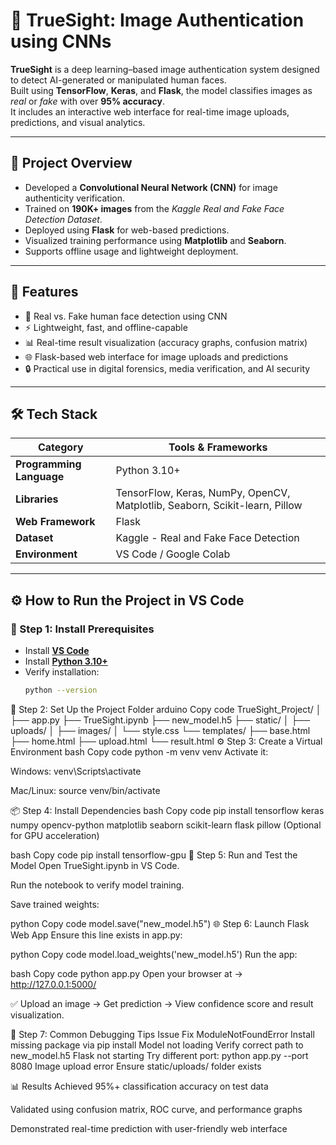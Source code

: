 # 🧠 TrueSight: Image Authentication using CNNs  

**TrueSight** is a deep learning–based image authentication system designed to detect AI-generated or manipulated human faces.  
Built using **TensorFlow**, **Keras**, and **Flask**, the model classifies images as *real* or *fake* with over **95% accuracy**.  
It includes an interactive web interface for real-time image uploads, predictions, and visual analytics.  

---

## 📸 Project Overview  

- Developed a **Convolutional Neural Network (CNN)** for image authenticity verification.  
- Trained on **190K+ images** from the *Kaggle Real and Fake Face Detection Dataset*.  
- Deployed using **Flask** for web-based predictions.  
- Visualized training performance using **Matplotlib** and **Seaborn**.  
- Supports offline usage and lightweight deployment.  

---

## 🚀 Features  

- 🧠 Real vs. Fake human face detection using CNN  
- ⚡ Lightweight, fast, and offline-capable  
- 📊 Real-time result visualization (accuracy graphs, confusion matrix)  
- 🌐 Flask-based web interface for image uploads and predictions  
- 🔒 Practical use in digital forensics, media verification, and AI security  

---

## 🛠️ Tech Stack  

| Category | Tools & Frameworks |
|-----------|-------------------|
| **Programming Language** | Python 3.10+ |
| **Libraries** | TensorFlow, Keras, NumPy, OpenCV, Matplotlib, Seaborn, Scikit-learn, Pillow |
| **Web Framework** | Flask |
| **Dataset** | Kaggle - Real and Fake Face Detection |
| **Environment** | VS Code / Google Colab |

---

## ⚙️ How to Run the Project in VS Code  

### 🧩 Step 1: Install Prerequisites  
- Install [**VS Code**](https://code.visualstudio.com/)  
- Install [**Python 3.10+**](https://www.python.org/downloads/)  
- Verify installation:  
  ```bash
  python --version
🧱 Step 2: Set Up the Project Folder
arduino
Copy code
TrueSight_Project/
│
├── app.py
├── TrueSight.ipynb
├── new_model.h5
├── static/
│   ├── uploads/
│   ├── images/
│   └── style.css
└── templates/
    ├── base.html
    ├── home.html
    ├── upload.html
    └── result.html
⚙️ Step 3: Create a Virtual Environment
bash
Copy code
python -m venv venv
Activate it:

Windows: venv\Scripts\activate

Mac/Linux: source venv/bin/activate

📦 Step 4: Install Dependencies
bash
Copy code
pip install tensorflow keras numpy opencv-python matplotlib seaborn scikit-learn flask pillow
(Optional for GPU acceleration)

bash
Copy code
pip install tensorflow-gpu
📓 Step 5: Run and Test the Model
Open TrueSight.ipynb in VS Code.

Run the notebook to verify model training.

Save trained weights:

python
Copy code
model.save("new_model.h5")
🌐 Step 6: Launch Flask Web App
Ensure this line exists in app.py:

python
Copy code
model.load_weights('new_model.h5')
Run the app:

bash
Copy code
python app.py
Open your browser at → http://127.0.0.1:5000/

✅ Upload an image → Get prediction → View confidence score and result visualization.

🧮 Step 7: Common Debugging Tips
Issue	Fix
ModuleNotFoundError	Install missing package via pip install <package>
Model not loading	Verify correct path to new_model.h5
Flask not starting	Try different port: python app.py --port 8080
Image upload error	Ensure static/uploads/ folder exists

📊 Results
Achieved 95%+ classification accuracy on test data

Validated using confusion matrix, ROC curve, and performance graphs

Demonstrated real-time prediction with user-friendly web interface
